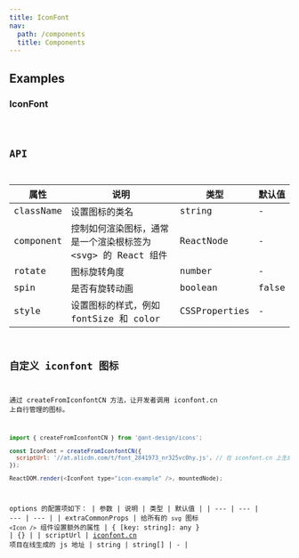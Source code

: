 ```yaml
---
title: IconFont
nav:
  path: /components
  title: Components
---
```


## Examples

### IconFont

<code src="./demo/iconfont.tsx" />

## API

| 属性      | 说明                                                           | 类型          | 默认值 |
| --------- | -------------------------------------------------------------- | ------------- | ------ |
| className | 设置图标的类名                                                 | string        | -      |
| component | 控制如何渲染图标，通常是一个渲染根标签为 \<svg\> 的 React 组件 | ReactNode     | -      |
| rotate    | 图标旋转角度                                                   | number        | -      |
| spin      | 是否有旋转动画                                                 | boolean       | false  |
| style     | 设置图标的样式，例如 fontSize 和 color                         | CSSProperties | -      |

## 自定义 iconfont 图标

通过 createFromIconfontCN 方法，让开发者调用 iconfont.cn 上自行管理的图标。

```js
import { createFromIconfontCN } from '@ant-design/icons';

const IconFont = createFromIconfontCN({
  scriptUrl: '//at.alicdn.com/t/font_2841973_nr325vc0hy.js', // 在 iconfont.cn 上生成
});

ReactDOM.render(<IconFont type="icon-example" />, mountedNode);
```

options 的配置项如下：
| 参数 | 说明 | 类型 | 默认值 |
| --- | --- | --- | --- |
| extraCommonProps | 给所有的 `svg` 图标 `<Icon />` 组件设置额外的属性 | { \[key: string]: any } | {} |
| scriptUrl | [iconfont.cn](http://iconfont.cn/) 项目在线生成的 js 地址 | string \| string\[] | - |
